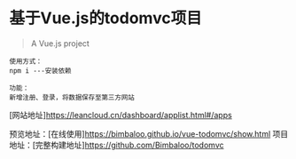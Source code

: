 # 基于Vue.js的todomvc项目

> A Vue.js project



    使用方式：
    npm i ---安装依赖
    
    功能：
    新增注册、登录，将数据保存至第三方网站
    
[网站地址]https://leancloud.cn/dashboard/applist.html#/apps

预览地址：[在线使用]https://bimbaloo.github.io/vue-todomvc/show.html
项目地址：[完整构建地址]https://github.com/Bimbaloo/todomvc

